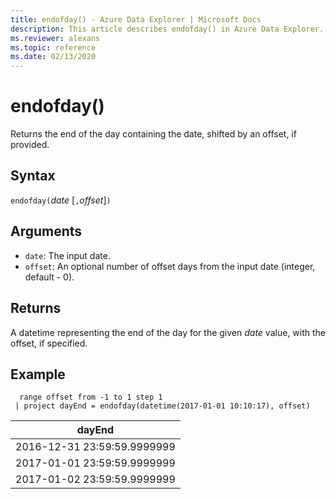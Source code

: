 ```yaml
---
title: endofday() - Azure Data Explorer | Microsoft Docs
description: This article describes endofday() in Azure Data Explorer.
ms.reviewer: alexans
ms.topic: reference
ms.date: 02/13/2020
---
```

# endofday()

Returns the end of the day containing the date, shifted by an offset, if provided.

## Syntax

`endofday(`*date* [`,`*offset*]`)`

## Arguments

* `date`: The input date.
* `offset`: An optional number of offset days from the input date (integer, default - 0).

## Returns

A datetime representing the end of the day for the given *date* value, with the offset, if specified.

## Example

```kusto
  range offset from -1 to 1 step 1
 | project dayEnd = endofday(datetime(2017-01-01 10:10:17), offset) 
```

|dayEnd|
|---|
|2016-12-31 23:59:59.9999999|
|2017-01-01 23:59:59.9999999|
|2017-01-02 23:59:59.9999999|